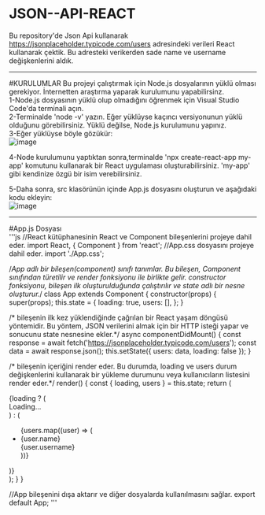 # JSON--API-REACT

Bu repository'de Json Api kullanarak https://jsonplaceholder.typicode.com/users adresindeki verileri React kullanarak çektik. Bu adresteki verikerden sade name ve username değişkenlerini aldık. 

-----------------------------------------------------------------------------------------
#KURULUMLAR
Bu projeyi çalıştırmak için Node.js dosyalarının yüklü olması gerekiyor. İnternetten araştırma yaparak kurulumunu yapabilirsinz.  
1-Node.js dosyasının yüklü olup olmadığını öğrenmek için Visual Studio Code'da terminali açın.  
2-Terminalde 'node -v' yazın. Eğer yüklüyse kaçıncı versiyonunun yüklü olduğunu görebilirsiniz. Yüklü değilse, Node.js kurulumunu yapınız.   
3-Eğer yüklüyse böyle gözükür:  
![image](https://user-images.githubusercontent.com/75504698/224539446-f549d984-6e68-469b-9bae-6c329e2b60bf.png)

4-Node kurulumunu yaptıktan sonra,terminalde 'npx create-react-app my-app' komutunu kullanarak bir React uygulaması oluşturabilirsiniz. 'my-app' gibi kendinize özgü bir isim verebilirsiniz.  

5-Daha sonra, src klasörünün içinde App.js dosyasını oluşturun ve aşağıdaki kodu ekleyin:  
![image](https://user-images.githubusercontent.com/75504698/224539622-fbcbb8ab-d25d-4c45-8ec7-0dc05ff80071.png)

------------------------------------------------------------------------

#App.js Dosyası  
'''js
//React kütüphanesinin React ve Component bileşenlerini projeye dahil eder.
import React, { Component } from 'react';
//App.css dosyasını projeye dahil eder.
import './App.css';


/*App adlı bir bileşen(component) sınıfı tanımlar. Bu bileşen, Component sınıfından 
türetilir ve render fonksiyonu ile birlikte gelir. constructor fonksiyonu, 
bileşen ilk oluşturulduğunda çalıştırılır ve state adlı bir nesne oluşturur.*/
class App extends Component {
  constructor(props) {
    super(props);
    this.state = {
      loading: true,
      users: [],
    };
  }

  /* bileşenin ilk kez yüklendiğinde çağrılan bir React yaşam döngüsü yöntemidir.
   Bu yöntem, JSON verilerini almak için bir HTTP isteği yapar ve sonucunu 
   state nesnesine ekler.*/
  async componentDidMount() {
    const response = await fetch('https://jsonplaceholder.typicode.com/users');
    const data = await response.json();
    this.setState({ users: data, loading: false });
  }

  /* bileşenin içeriğini render eder. Bu durumda, loading ve users 
  durum değişkenlerini kullanarak bir yükleme durumunu veya kullanıcıların 
  listesini render eder.*/
  render() {
    const { loading, users } = this.state;
    return (
      <div className="App">
        {loading ? (
          <div>Loading...</div>
        ) : (
          <ul>
            {users.map((user) => (
              <li key={user.id}>
                <div>{user.name}</div>
                <div>{user.username}</div>
              </li>
            ))}
          </ul>
        )}
      </div>
    );
  }
}

//App bileşenini dışa aktarır ve diğer dosyalarda kullanılmasını sağlar.
export default App;
'''
